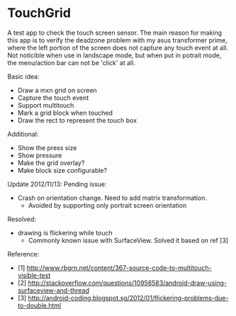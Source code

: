 TouchGrid
=========

A test app to check the touch screen sensor. 
The main reason for making this app is to verify the deadzone problem with my asus transformer prime, where the left portion of the screen does not capture any touch event at all. Not noticible when use in landscape mode, but when put in potrait mode, the menu/action bar can not be 'click' at all.

Basic idea:
- Draw a mxn grid on screen
- Capture the touch event
- Support multitouch
- Mark a grid block when touched
- Draw the rect to represent the touch box

Additional:
- Show the press size
- Show pressure
- Make the grid overlay?
- Make block size configurable?

Update 2012/11/13:
Pending issue:
- Crash on orientation change. Need to add matrix transformation.
  * Avoided by supporting only portrait screen orientation

Resolved:
- drawing is flickering while touch
  * Commonly known issue with SurfaceView. Solved it based on ref [3]
  
Reference:
- [1] http://www.rbgrn.net/content/367-source-code-to-multitouch-visible-test
- [2] http://stackoverflow.com/questions/10956583/android-draw-using-surfaceview-and-thread
- [3] <Workaround for screen flicker>
http://android-coding.blogspot.sg/2012/01/flickering-problems-due-to-double.html

